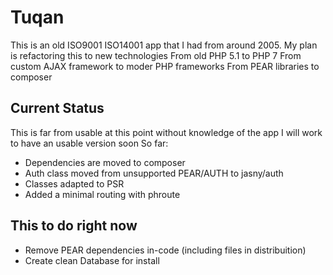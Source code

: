 # Tuqan

This is an old ISO9001 ISO14001 app that I had from around 2005.
My plan is refactoring this to new technologies From old PHP 5.1 to PHP 7
From custom AJAX framework to moder PHP frameworks
From PEAR libraries to composer


## Current Status

This is far from usable at this point without knowledge of the app I will work to have an usable version soon
So far:
 * Dependencies are moved to composer
 * Auth class moved from unsupported PEAR/AUTH to jasny/auth
 * Classes adapted to PSR
 * Added a minimal routing with phroute
 
 
 ## This to do right now
 
* Remove PEAR dependencies in-code (including files in distribuition)
* Create clean Database for install
